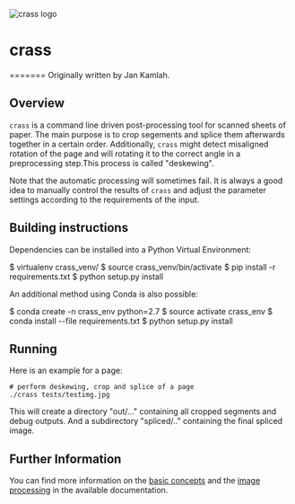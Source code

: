 ![crass logo](doc/img/crass.png)
# crass
=======
Originally written by Jan Kamlah.

Overview
--------

`crass` is a command line driven post-processing tool for scanned sheets of paper.
The main purpose is to crop segements and splice them afterwards
together in a certain order. Additionally, `crass` might detect 
misaligned rotation of the page and will rotating it to the correct
angle in a preprocessing step.This process is called "deskewing".

Note that the automatic processing will sometimes fail. It is always a
good idea to manually control the results of `crass` and adjust the
parameter settings according to the requirements of the input. 


Building instructions
---------------------

Dependencies can be installed into a Python Virtual Environment:

$ virtualenv crass_venv/
$ source crass_venv/bin/activate
$ pip install -r requirements.txt
$ python setup.py install

An additional method using Conda is also possible:

$ conda create -n crass_env python=2.7
$ source activate crass_env
$ conda install --file requirements.txt
$ python setup.py install

Running
-------

Here is an example for a page:

    # perform deskewing, crop and splice of a page
    ./crass tests/testimg.jpg

This will create a directory "out/..." containing all cropped
segments and debug outputs. And a subdirectory "spliced/.."
containing the final spliced image.

Further Information
-------------------

You can find more information on the [basic concepts][1] and the
[image processing][2] in the available documentation.

[1]: doc/basic-concepts.md
[2]: doc/image-processing.md
